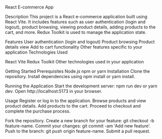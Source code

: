 React E-commerce App

Description
This project is a React e-commerce application built using React Vite. It includes features such as user authentication (login and logout), product browsing, viewing product details, adding products to the cart, and more. Redux Toolkit is used to manage the application state.

Features
User authentication (login and logout)
Product browsing
Product details view
Add to cart functionality
Other features specific to your application
Technologies Used
 
React Vite
Redux Toolkit
Other technologies used in your application

Getting Started
Prerequisites
Node.js
npm or yarn
Installation
Clone the repository.
Install dependencies using npm install or yarn install.

Running the Application
Start the development server: npm run dev or yarn dev.
Open http://localhost:5173 in your browser.

Usage
Register or log in to the application.
Browse products and view product details.
Add products to the cart.
Proceed to checkout and complete the purchase process.

Fork the repository.
Create a new branch for your feature: git checkout -b feature-name.
Commit your changes: git commit -am 'Add new feature'.
Push to the branch: git push origin feature-name.
Submit a pull request.
